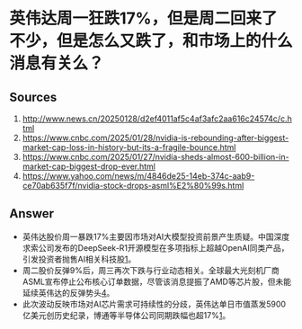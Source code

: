 # 英伟达周一狂跌17%，但是周二回来了不少，但是怎么又跌了，和市场上的什么消息有关么？

## Sources
1. http://www.news.cn/20250128/d2ef4011af5c4af3afc2aa616c24574c/c.html
2. https://www.cnbc.com/2025/01/28/nvidia-is-rebounding-after-biggest-market-cap-loss-in-history-but-its-a-fragile-bounce.html
3. https://www.cnbc.com/2025/01/27/nvidia-sheds-almost-600-billion-in-market-cap-biggest-drop-ever.html
4. https://www.yahoo.com/news/m/4846de25-14eb-374c-aab9-ce70ab635f7f/nvidia-stock-drops-asml%E2%80%99s.html

## Answer
- 英伟达股价周一暴跌17%主要因市场对AI大模型投资前景产生质疑。中国深度求索公司发布的DeepSeek-R1开源模型在多项指标上超越OpenAI同类产品，引发投资者抛售AI相关科技股[1](http://www.news.cn/20250128/d2ef4011af5c4af3afc2aa616c24574c/c.html)。  
- 周二股价反弹9%后，周三再次下跌与行业动态相关。全球最大光刻机厂商ASML宣布停止公布核心订单数据，尽管该消息提振了AMD等芯片股，但未能延续英伟达的反弹势头[4](https://www.yahoo.com/news/m/4846de25-14eb-374c-aab9-ce70ab635f7f/nvidia-stock-drops-asml%E2%80%99s.html)。  
- 此次波动反映市场对AI芯片需求可持续性的分歧，英伟达单日市值蒸发5900亿美元创历史纪录，博通等半导体公司同期跌幅也超17%[1](http://www.news.cn/20250128/d2ef4011af5c4af3afc2aa616c24574c/c.html)。

